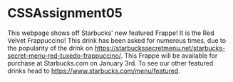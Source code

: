 # CSSAssignment05

This webpage shows off Starbucks' new featured Frappe! It is the Red Velvet Frappuccino! This drink has been asked for numerous times, due to the popularity of the drink on https://starbuckssecretmenu.net/starbucks-secret-menu-red-tuxedo-frappuccino/. This Frappe will be available for purchase at Starbucks.com on January 3rd. To see our other featured drinks head to https://www.starbucks.com/menu/featured.
